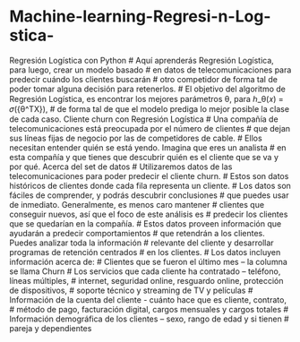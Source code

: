 # Machine-learning-Regresi-n-Log-stica-
Regresión Logística con Python  # Aquí aprenderás Regresión Logística, para luego, crear un modelo basado  # en datos de telecomunicaciones para predecir cuándo los clientes buscarán  # otro competidor de forma tal de poder tomar alguna decisión para retenerlos.  # El objetivo del algoritmo de Regresión Logística, es encontrar los mejores parámetros θ, para ℎ_θ(𝑥) = 𝜎({θ^TX}),  # de forma tal de que el modelo prediga lo mejor posible la clase de cada caso. Cliente churn con Regresión Logística  # Una compañía de telecomunicaciones está preocupada por el número de clientes  # que dejan sus líneas fijas de negocio por las de competidores de cable.  # Ellos necesitan entender quién se está yendo. Imagina que eres un analista  # en esta compañía y que tienes que descubrir quién es el cliente que se va y por qué. Acerca del set de datos  # Utilizaremos datos de las telecomunicaciones para poder predecir el cliente churn.  # Estos son datos históricos de clientes donde cada fila representa un cliente.  # Los datos son fáciles de comprender, y podrás descubrir conclusiones  # que puedes usar de inmediato. Generalmente, es menos caro mantener  # clientes que conseguir nuevos, así que el foco de este análisis es  # predecir los clientes que se quedarían en la compañía.  # Estos datos proveen información que ayudarán a predecir comportamientos  # que retendrán a los clientes. Puedes analizar toda la información  # relevante del cliente y desarrollar programas de retención centrados  # en los clientes.  # Los datos incluyen información acerca de:  # Clientes que se fueron el último mes – la columna se llama Churn # Los servicios que cada cliente ha contratado – teléfono, líneas múltiples,  # internet, seguridad online, resguardo online, protección de dispositivos,  # soporte técnico y streaming de TV y películas # Información de la cuenta del cliente - cuánto hace que es cliente, contrato,  # método de pago, facturación digital, cargos mensuales y cargos totales # Información demográfica de los clientes – sexo, rango de edad y si tienen  # pareja y dependientes
